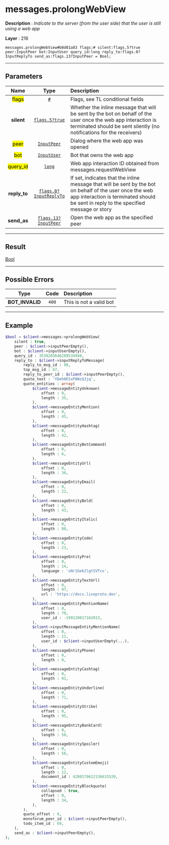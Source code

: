 # messages.prolongWebView

**Description** : *Indicate to the server \(from the user side\) that the user is still using a web app*

**Layer** : 216

```tl
messages.prolongWebView#b0d81a83 flags:# silent:flags.5?true peer:InputPeer bot:InputUser query_id:long reply_to:flags.0?InputReplyTo send_as:flags.13?InputPeer = Bool;
```

---

## Parameters

| Name | Type | Description |
| :---: | :---: | :--- |
| <mark>flags</mark> | [`#`](type/#) | Flags, see TL conditional fields |
| **silent** | [`flags.5?true`](type/true) | Whether the inline message that will be sent by the bot on behalf of the user once the web app interaction is terminated should be sent silently (no notifications for the receivers) |
| <mark>peer</mark> | [`InputPeer`](type/InputPeer) | Dialog where the web app was opened |
| <mark>bot</mark> | [`InputUser`](type/InputUser) | Bot that owns the web app |
| <mark>query_id</mark> | [`long`](type/long) | Web app interaction ID obtained from messages.requestWebView |
| **reply_to** | [`flags.0?InputReplyTo`](type/InputReplyTo) | If set, indicates that the inline message that will be sent by the bot on behalf of the user once the web app interaction is terminated should be sent in reply to the specified message or story |
| **send_as** | [`flags.13?InputPeer`](type/InputPeer) | Open the web app as the specified peer |

---

## Result

[Bool](type/Bool)

---

## Possible Errors

| Type | Code | Description |
| :---: | :---: | :--- |
| **BOT_INVALID** | `400` | This is not a valid bot |

---

## Example

```php
$bool = $client->messages->prolongWebView(
	silent : true,
	peer : $client->inputPeerEmpty(),
	bot : $client->inputUserEmpty(),
	query_id : 3539203646289534948,
	reply_to : $client->inputReplyToMessage(
		reply_to_msg_id : 98,
		top_msg_id : 67,
		reply_to_peer_id : $client->inputPeerEmpty(),
		quote_text : 'YDeh0ESxP8WzQJjq',
		quote_entities : array(
			$client->messageEntityUnknown(
				offset : 0,
				length : 35,
			),
			$client->messageEntityMention(
				offset : 0,
				length : 45,
			),
			$client->messageEntityHashtag(
				offset : 0,
				length : 42,
			),
			$client->messageEntityBotCommand(
				offset : 0,
				length : 6,
			),
			$client->messageEntityUrl(
				offset : 0,
				length : 36,
			),
			$client->messageEntityEmail(
				offset : 0,
				length : 22,
			),
			$client->messageEntityBold(
				offset : 0,
				length : 43,
			),
			$client->messageEntityItalic(
				offset : 0,
				length : 80,
			),
			$client->messageEntityCode(
				offset : 0,
				length : 23,
			),
			$client->messageEntityPre(
				offset : 0,
				length : 14,
				language : 'sNr1Gek2lgtSVTco',
			),
			$client->messageEntityTextUrl(
				offset : 0,
				length : 97,
				url : 'https://docs.liveproto.dev',
			),
			$client->messageEntityMentionName(
				offset : 0,
				length : 70,
				user_id : -199120017162013,
			),
			$client->inputMessageEntityMentionName(
				offset : 0,
				length : 11,
				user_id : $client->inputUserEmpty(...),
			),
			$client->messageEntityPhone(
				offset : 0,
				length : 8,
			),
			$client->messageEntityCashtag(
				offset : 0,
				length : 91,
			),
			$client->messageEntityUnderline(
				offset : 0,
				length : 71,
			),
			$client->messageEntityStrike(
				offset : 0,
				length : 95,
			),
			$client->messageEntityBankCard(
				offset : 0,
				length : 58,
			),
			$client->messageEntitySpoiler(
				offset : 0,
				length : 56,
			),
			$client->messageEntityCustomEmoji(
				offset : 0,
				length : 12,
				document_id : 4280170612136633520,
			),
			$client->messageEntityBlockquote(
				collapsed : true,
				offset : 0,
				length : 34,
			),
		),
		quote_offset : 6,
		monoforum_peer_id : $client->inputPeerEmpty(),
		todo_item_id : 69,
	),
	send_as : $client->inputPeerEmpty(),
);
```
